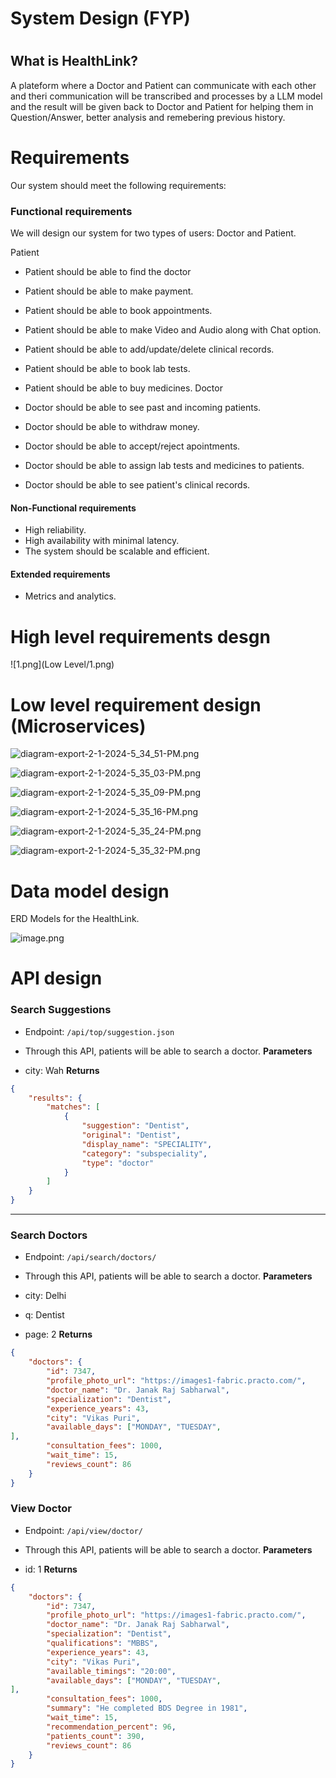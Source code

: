 # System Design (FYP)

# 
## What is HealthLink?
A plateform where a Doctor and Patient can communicate with each other and theri communication will be transcribed and processes by a LLM model and the result will be given back to Doctor and Patient for helping them in Question/Answer, better analysis and remebering previous history.

# Requirements
Our system should meet the following requirements:

### Functional requirements
We will design our system for two types of users: Doctor and Patient.

Patient

- Patient should be able to find the doctor
- Patient should be able to make payment.
- Patient should be able to book appointments.
- Patient should be able to make Video and Audio along with Chat option.
- Patient should be able to add/update/delete clinical records.
- Patient should be able to book lab tests.
- Patient should be able to buy medicines.
Doctor

- Doctor should be able to see past and incoming patients.
- Doctor should be able to withdraw money.
- Doctor should be able to accept/reject apointments.
- Doctor should be able to assign lab tests and medicines to patients.
- Doctor should be able to see patient's clinical records.
#### Non-Functional requirements
- High reliability.
- High availability with minimal latency.
- The system should be scalable and efficient.
#### Extended requirements
- Metrics and analytics.


# High level requirements desgn


![1.png](Low Level/1.png)



# Low level requirement design (Microservices)


![diagram-export-2-1-2024-5_34_51-PM.png](https://eraser.imgix.net/workspaces/bFh3OmlJ42dsrcGqhv1p/XCoQ2ksmpMfjUXTpurmNUsmSp3m2/LDdzRFAc_6jhzCZvO33j1.png?ixlib=js-3.7.0 "diagram-export-2-1-2024-5_34_51-PM.png")

![diagram-export-2-1-2024-5_35_03-PM.png](https://eraser.imgix.net/workspaces/bFh3OmlJ42dsrcGqhv1p/XCoQ2ksmpMfjUXTpurmNUsmSp3m2/iYsr7tFE3JjrlYIc3G6NU.png?ixlib=js-3.7.0 "diagram-export-2-1-2024-5_35_03-PM.png")

![diagram-export-2-1-2024-5_35_09-PM.png](https://eraser.imgix.net/workspaces/bFh3OmlJ42dsrcGqhv1p/XCoQ2ksmpMfjUXTpurmNUsmSp3m2/yzGuNEkMnGuRqfuDHNN3y.png?ixlib=js-3.7.0 "diagram-export-2-1-2024-5_35_09-PM.png")

![diagram-export-2-1-2024-5_35_16-PM.png](https://eraser.imgix.net/workspaces/bFh3OmlJ42dsrcGqhv1p/XCoQ2ksmpMfjUXTpurmNUsmSp3m2/JnBe0jRxS2uKL5nw3NqTz.png?ixlib=js-3.7.0 "diagram-export-2-1-2024-5_35_16-PM.png")

![diagram-export-2-1-2024-5_35_24-PM.png](https://eraser.imgix.net/workspaces/bFh3OmlJ42dsrcGqhv1p/XCoQ2ksmpMfjUXTpurmNUsmSp3m2/t8YRLo2igs-OuKYxGTa5S.png?ixlib=js-3.7.0 "diagram-export-2-1-2024-5_35_24-PM.png")

![diagram-export-2-1-2024-5_35_32-PM.png](https://eraser.imgix.net/workspaces/bFh3OmlJ42dsrcGqhv1p/XCoQ2ksmpMfjUXTpurmNUsmSp3m2/Qumc4h2-bMGRNO4LAGLf2.png?ixlib=js-3.7.0 "diagram-export-2-1-2024-5_35_32-PM.png")





# Data model design
ERD Models for the HealthLink.

![image.png](https://eraser.imgix.net/workspaces/bFh3OmlJ42dsrcGqhv1p/XCoQ2ksmpMfjUXTpurmNUsmSp3m2/skWd9pVw_HHHufpgK050B.png?ixlib=js-3.7.0 "image.png")



# API design
### Search Suggestions
- Endpoint: `/api/top/suggestion.json`  
- Through this API, patients will be able to search a doctor.
**Parameters**

- city: Wah
**Returns**

```json
{
    "results": {
        "matches": [
            {
                "suggestion": "Dentist",
                "original": "Dentist",
                "display_name": "SPECIALITY",
                "category": "subspeciality",
                "type": "doctor"
            }
        ]
    }
}
```
---

### Search Doctors
- Endpoint: `/api/search/doctors/ `  
- Through this API, patients will be able to search a doctor.
**Parameters**

- city: Delhi
- q: Dentist
- page: 2
**Returns**

```json
{
    "doctors": {
        "id": 7347,
        "profile_photo_url": "https://images1-fabric.practo.com/",
        "doctor_name": "Dr. Janak Raj Sabharwal",
        "specialization": "Dentist",
        "experience_years": 43,
        "city": "Vikas Puri",
        "available_days": ["MONDAY", "TUESDAY",
],
        "consultation_fees": 1000,
        "wait_time": 15,
        "reviews_count": 86
    }
}
```
### View Doctor
- Endpoint: `/api/view/doctor/ `  
- Through this API, patients will be able to search a doctor.
**Parameters**

- id: 1
**Returns**

```json
{
    "doctors": {
        "id": 7347,
        "profile_photo_url": "https://images1-fabric.practo.com/",
        "doctor_name": "Dr. Janak Raj Sabharwal",
        "specialization": "Dentist",
        "qualifications": "MBBS",
        "experience_years": 43,
        "city": "Vikas Puri",
        "available_timings": "20:00",
        "available_days": ["MONDAY", "TUESDAY",
],
        "consultation_fees": 1000,
        "summary": "He completed BDS Degree in 1981",
        "wait_time": 15,
        "recommendation_percent": 96,
        "patients_count": 390,
        "reviews_count": 86
    }
}
```


